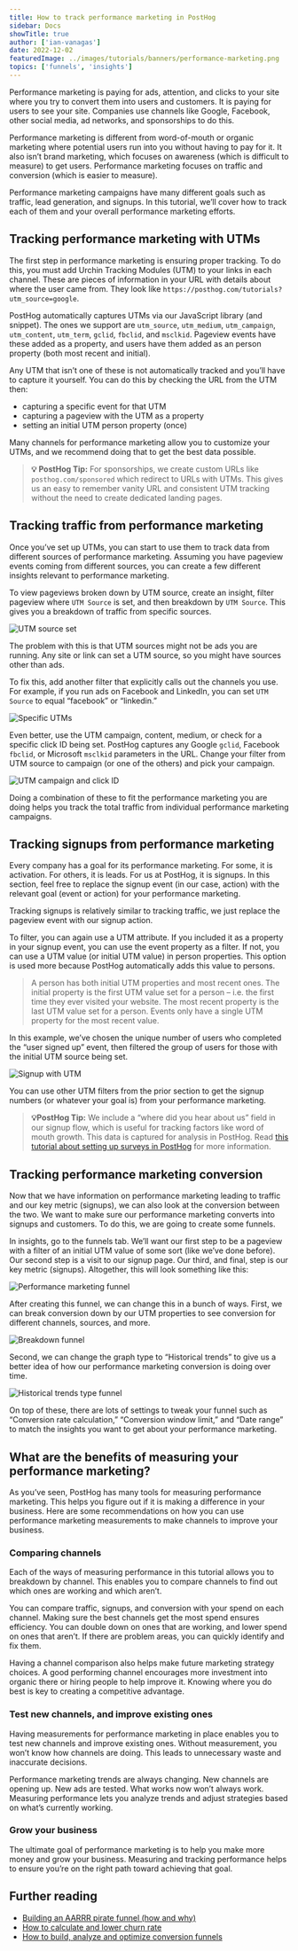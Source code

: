 ```yaml
---
title: How to track performance marketing in PostHog
sidebar: Docs
showTitle: true
author: ['ian-vanagas']
date: 2022-12-02
featuredImage: ../images/tutorials/banners/performance-marketing.png
topics: ['funnels', 'insights']
--- 
```


Performance marketing is paying for ads, attention, and clicks to your site where you try to convert them into users and customers. It is paying for users to see your site. Companies use channels like Google, Facebook, other social media, ad networks, and sponsorships to do this. 

Performance marketing is different from word-of-mouth or organic marketing where potential users run into you without having to pay for it. It also isn’t brand marketing, which focuses on awareness (which is difficult to measure) to get users. Performance marketing focuses on traffic and conversion (which is easier to measure).

Performance marketing campaigns have many different goals such as traffic, lead generation, and signups. In this tutorial, we’ll cover how to track each of them and your overall performance marketing efforts.

## Tracking performance marketing with UTMs

The first step in performance marketing is ensuring proper tracking. To do this, you must add Urchin Tracking Modules (UTM) to your links in each channel. These are pieces of information in your URL with details about where the user came from. They look like `https://posthog.com/tutorials?utm_source=google`.

PostHog automatically captures UTMs via our JavaScript library (and snippet). The ones we support are `utm_source`, `utm_medium`, `utm_campaign`, `utm_content`, `utm_term`, `gclid`, `fbclid`, and `msclkid`. Pageview events have these added as a property, and users have them added as an person property (both most recent and initial).

Any UTM that isn’t one of these is not automatically tracked and you’ll have to capture it yourself. You can do this by checking the URL from the UTM then:

- capturing a specific event for that UTM
- capturing a pageview with the UTM as a property
- setting an initial UTM person property (once)

Many channels for performance marketing allow you to customize your UTMs, and we recommend doing that to get the best data possible.

> **💡 PostHog Tip:** For sponsorships, we create custom URLs like `posthog.com/sponsored` which redirect to URLs with UTMs. This gives us an easy to remember vanity URL and consistent UTM tracking without the need to create dedicated landing pages.

## Tracking traffic from performance marketing

Once you’ve set up UTMs, you can start to use them to track data from different sources of performance marketing. Assuming you have pageview events coming from different sources, you can create a few different insights relevant to performance marketing. 

To view pageviews broken down by UTM source, create an insight, filter pageview where `UTM Source` is set, and then breakdown by `UTM Source`. This gives you a breakdown of traffic from specific sources. 

![UTM source set](../images/tutorials/performance-marketing/utm-source-set.png)

The problem with this is that UTM sources might not be ads you are running. Any site or link can set a UTM source, so you might have sources other than ads.

To fix this, add another filter that explicitly calls out the channels you use. For example, if you run ads on Facebook and LinkedIn, you can set `UTM Source` to equal “facebook” or “linkedin.” 

![Specific UTMs](../images/tutorials/performance-marketing/utm-source-breakdown.png)

Even better, use the UTM campaign, content, medium, or check for a specific click ID being set. PostHog captures any Google `gclid`, Facebook `fbclid`, or Microsoft `msclkid` parameters in the URL. Change your filter from UTM source to campaign (or one of the others) and pick your campaign. 

![UTM campaign and click ID](../images/tutorials/performance-marketing/utm-campaign.png)

Doing a combination of these to fit the performance marketing you are doing helps you track the total traffic from individual performance marketing campaigns. 

## Tracking signups from performance marketing

Every company has a goal for its performance marketing. For some, it is activation. For others, it is leads. For us at PostHog, it is signups. In this section, feel free to replace the signup event (in our case, action) with the relevant goal (event or action) for your performance marketing. 

Tracking signups is relatively similar to tracking traffic, we just replace the pageview event with our signup action. 

To filter, you can again use a UTM attribute. If you included it as a property in your signup event, you can use the event property as a filter. If not, you can use a UTM value (or initial UTM value) in person properties. This option is used more because PostHog automatically adds this value to persons.

> A person has both initial UTM properties and most recent ones. The initial property is the first UTM value set for a person  – i.e. the first time they ever visited your website. The most recent property is the last UTM value set for a person. Events only have a single UTM property for the most recent value. 

In this example, we’ve chosen the unique number of users who completed the “user signed up” event, then filtered the group of users for those with the initial UTM source being set. 

![Signup with UTM](../images/tutorials/performance-marketing/signup-utm.png)

You can use other UTM filters from the prior section to get the signup numbers (or whatever your goal is) from your performance marketing.

> **💡PostHog Tip:** We include a “where did you hear about us” field in our signup flow, which is useful for tracking factors like word of mouth growth. This data is captured for analysis in PostHog. Read [this tutorial about setting up surveys in PostHog](/tutorials/survey) for more information.

## Tracking performance marketing conversion

Now that we have information on performance marketing leading to traffic and our key metric (signups), we can also look at the conversion between the two. We want to make sure our performance marketing converts into signups and customers. To do this, we are going to create some funnels.

In insights, go to the funnels tab. We’ll want our first step to be a pageview with a filter of an initial UTM value of some sort (like we’ve done before). Our second step is a visit to our signup page. Our third, and final, step is our key metric (signups). Altogether, this will look something like this:

![Performance marketing funnel](../images/tutorials/performance-marketing/funnel-basic.png)

After creating this funnel, we can change this in a bunch of ways. First, we can break conversion down by our UTM properties to see conversion for different channels, sources, and more.

![Breakdown funnel](../images/tutorials/performance-marketing/funnel-breakdown.png)

Second, we can change the graph type to “Historical trends” to give us a better idea of how our performance marketing conversion is doing over time.

![Historical trends type funnel](../images/tutorials/performance-marketing/funnel-type.png)

On top of these, there are lots of settings to tweak your funnel such as “Conversion rate calculation,” “Conversion window limit,” and “Date range” to match the insights you want to get about your performance marketing. 

## What are the benefits of measuring your performance marketing?

As you’ve seen, PostHog has many tools for measuring performance marketing. This helps you figure out if it is making a difference in your business. Here are some recommendations on how you can use performance marketing measurements to make channels to improve your business.

### Comparing channels

Each of the ways of measuring performance in this tutorial allows you to breakdown by channel. This enables you to compare channels to find out which ones are working and which aren’t.

You can compare traffic, signups, and conversion with your spend on each channel. Making sure the best channels get the most spend ensures efficiency. You can double down on ones that are working, and lower spend on ones that aren’t. If there are problem areas, you can quickly identify and fix them.

Having a channel comparison also helps make future marketing strategy choices. A good performing channel encourages more investment into organic there or hiring people to help improve it. Knowing where you do best is key to creating a competitive advantage.

### Test new channels, and improve existing ones

Having measurements for performance marketing in place enables you to test new channels and improve existing ones. Without measurement, you won’t know how channels are doing. This leads to unnecessary waste and inaccurate decisions.

Performance marketing trends are always changing. New channels are opening up. New ads are tested. What works now won’t always work. Measuring performance lets you analyze trends and adjust strategies based on what’s currently working.

### Grow your business

The ultimate goal of performance marketing is to help you make more money and grow your business. Measuring and tracking performance helps to ensure you’re on the right path toward achieving that goal.

## Further reading

- [Building an AARRR pirate funnel (how and why)](/blog/aarrr-pirate-funnel)
- [How to calculate and lower churn rate](/tutorials/churn-rate)
- [How to build, analyze and optimize conversion funnels](/tutorials/funnels)

<NewsletterTutorial compact/>
